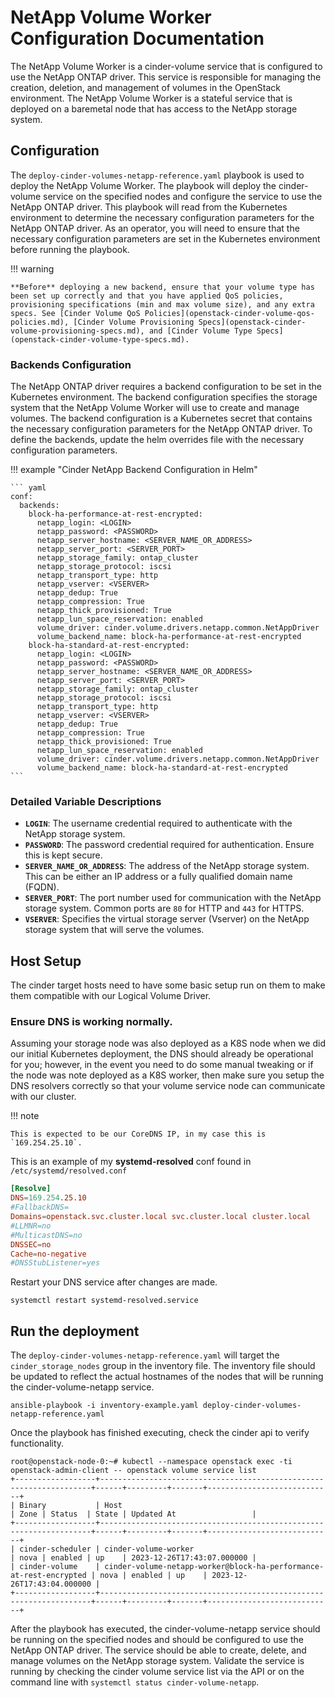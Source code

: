 # NetApp Volume Worker Configuration Documentation

The NetApp Volume Worker is a cinder-volume service that is configured to use the NetApp ONTAP driver. This service is responsible for managing the creation, deletion, and management of volumes in the OpenStack environment. The NetApp Volume Worker is a stateful service that is deployed on a baremetal node that has access to the NetApp storage system.

## Configuration

The `deploy-cinder-volumes-netapp-reference.yaml` playbook is used to deploy the NetApp Volume Worker. The playbook will deploy the cinder-volume service on the specified nodes and configure the service to use the NetApp ONTAP driver. This playbook will read from the Kubernetes environment to determine the necessary configuration parameters for the NetApp ONTAP driver. As an operator, you will need to ensure that the necessary configuration parameters are set in the Kubernetes environment before running the playbook.

!!! warning

    **Before** deploying a new backend, ensure that your volume type has been set up correctly and that you have applied QoS policies, provisioning specifications (min and max volume size), and any extra specs. See [Cinder Volume QoS Policies](openstack-cinder-volume-qos-policies.md), [Cinder Volume Provisioning Specs](openstack-cinder-volume-provisioning-specs.md), and [Cinder Volume Type Specs](openstack-cinder-volume-type-specs.md).

### Backends Configuration

The NetApp ONTAP driver requires a backend configuration to be set in the Kubernetes environment. The backend configuration specifies the storage system that the NetApp Volume Worker will use to create and manage volumes. The backend configuration is a Kubernetes secret that contains the necessary configuration parameters for the NetApp ONTAP driver. To define the backends, update the helm overrides file with the necessary configuration parameters.

!!! example "Cinder NetApp Backend Configuration in Helm"

    ``` yaml
    conf:
      backends:
        block-ha-performance-at-rest-encrypted:
          netapp_login: <LOGIN>
          netapp_password: <PASSWORD>
          netapp_server_hostname: <SERVER_NAME_OR_ADDRESS>
          netapp_server_port: <SERVER_PORT>
          netapp_storage_family: ontap_cluster
          netapp_storage_protocol: iscsi
          netapp_transport_type: http
          netapp_vserver: <VSERVER>
          netapp_dedup: True
          netapp_compression: True
          netapp_thick_provisioned: True
          netapp_lun_space_reservation: enabled
          volume_driver: cinder.volume.drivers.netapp.common.NetAppDriver
          volume_backend_name: block-ha-performance-at-rest-encrypted
        block-ha-standard-at-rest-encrypted:
          netapp_login: <LOGIN>
          netapp_password: <PASSWORD>
          netapp_server_hostname: <SERVER_NAME_OR_ADDRESS>
          netapp_server_port: <SERVER_PORT>
          netapp_storage_family: ontap_cluster
          netapp_storage_protocol: iscsi
          netapp_transport_type: http
          netapp_vserver: <VSERVER>
          netapp_dedup: True
          netapp_compression: True
          netapp_thick_provisioned: True
          netapp_lun_space_reservation: enabled
          volume_driver: cinder.volume.drivers.netapp.common.NetAppDriver
          volume_backend_name: block-ha-standard-at-rest-encrypted
    ```

### Detailed Variable Descriptions

- **`LOGIN`**: The username credential required to authenticate with the NetApp storage system.
- **`PASSWORD`**: The password credential required for authentication. Ensure this is kept secure.
- **`SERVER_NAME_OR_ADDRESS`**: The address of the NetApp storage system. This can be either an IP address or a fully qualified domain name (FQDN).
- **`SERVER_PORT`**: The port number used for communication with the NetApp storage system. Common ports are `80` for HTTP and `443` for HTTPS.
- **`VSERVER`**: Specifies the virtual storage server (Vserver) on the NetApp storage system that will serve the volumes.

## Host Setup

The cinder target hosts need to have some basic setup run on them to make them compatible with our Logical Volume Driver.

### Ensure DNS is working normally.

Assuming your storage node was also deployed as a K8S node when we did our initial Kubernetes deployment, the DNS should already be
operational for you; however, in the event you need to do some manual tweaking or if the node was note deployed as a K8S worker, then
make sure you setup the DNS resolvers correctly so that your volume service node can communicate with our cluster.

!!! note

    This is expected to be our CoreDNS IP, in my case this is `169.254.25.10`.

This is an example of my **systemd-resolved** conf found in `/etc/systemd/resolved.conf`
``` conf
[Resolve]
DNS=169.254.25.10
#FallbackDNS=
Domains=openstack.svc.cluster.local svc.cluster.local cluster.local
#LLMNR=no
#MulticastDNS=no
DNSSEC=no
Cache=no-negative
#DNSStubListener=yes
```

Restart your DNS service after changes are made.

``` shell
systemctl restart systemd-resolved.service
```

## Run the deployment

The `deploy-cinder-volumes-netapp-reference.yaml` will target the `cinder_storage_nodes` group in the inventory file. The inventory file should be updated to reflect the actual hostnames of the nodes that will be running the cinder-volume-netapp service.

``` shell
ansible-playbook -i inventory-example.yaml deploy-cinder-volumes-netapp-reference.yaml
```

Once the playbook has finished executing, check the cinder api to verify functionality.

``` shell
root@openstack-node-0:~# kubectl --namespace openstack exec -ti openstack-admin-client -- openstack volume service list
+------------------+--------------------------------------------------------------------+------+---------+-------+----------------------------+
| Binary           | Host                                                               | Zone | Status  | State | Updated At                 |
+------------------+--------------------------------------------------------------------+------+---------+-------+----------------------------+
| cinder-scheduler | cinder-volume-worker                                               | nova | enabled | up    | 2023-12-26T17:43:07.000000 |
| cinder-volume    | cinder-volume-netapp-worker@block-ha-performance-at-rest-encrypted | nova | enabled | up    | 2023-12-26T17:43:04.000000 |
+------------------+--------------------------------------------------------------------+------+---------+-------+----------------------------+
```

After the playbook has executed, the cinder-volume-netapp service should be running on the specified nodes and should be configured to use the NetApp ONTAP driver. The service should be able to create, delete, and manage volumes on the NetApp storage system. Validate the service is running by checking the cinder volume service list via the API or on the command line with `systemctl status cinder-volume-netapp`.

